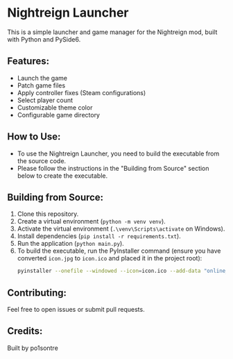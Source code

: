 # Nightreign Launcher

This is a simple launcher and game manager for the Nightreign mod, built with Python and PySide6.

## Features:

- Launch the game
- Patch game files
- Apply controller fixes (Steam configurations)
- Select player count
- Customizable theme color
- Configurable game directory

## How to Use:

- To use the Nightreign Launcher, you need to build the executable from the source code.
- Please follow the instructions in the "Building from Source" section below to create the executable.

## Building from Source:

1. Clone this repository.
2. Create a virtual environment (`python -m venv venv`).
3. Activate the virtual environment (`.\venv\Scripts\activate` on Windows).
4. Install dependencies (`pip install -r requirements.txt`).
5. Run the application (`python main.py`).
6. To build the executable, run the PyInstaller command (ensure you have converted `icon.jpg` to `icon.ico` and placed it in the project root):
   ```bash
   pyinstaller --onefile --windowed --icon=icon.ico --add-data "online_patch;online_patch" --add-data "templates;templates" --add-data "game_actions_480.vdf;." --hidden-import PySide6.QtWidgets --hidden-import PySide6.QtCore --hidden-import PySide6.QtGui --name="Nightreign Launcher" main.py
   ```

## Contributing:

Feel free to open issues or submit pull requests.

## Credits:

Built by po1sontre 
